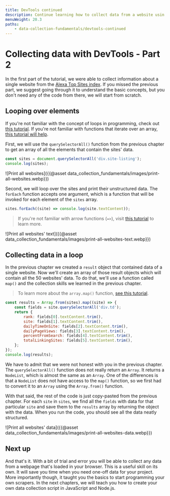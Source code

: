 ```yaml
---
title: DevTools continued
description: Continue learning how to collect data from a website usin browser DevTools, CSS selectors and JavaScript.
menuWeight: 20.3
paths:
    - data-collection-fundamentals/devtools-continued
---
```


# [](#collecting-data-with-devtools) Collecting data with DevTools - Part 2

In the first part of the tutorial, we were able to collect information about a single website from the [Alexa Top Sites index](https://www.alexa.com/topsites). If you missed the previous part, we suggest going through it to understand the basic concepts, but you don't need any of the code from there, we will start from scratch.

## [](#looping) Looping over elements

If you're not familiar with the concept of loops in programming, check out [this tutorial](https://javascript.info/while-for). If you're not familiar with functions that iterate over an array, [this tutorial will help](https://javascript.info/array-methods#iterate-foreach).

First, we will use the `querySelectorAll()` function from the previous chapter to get an array of all the elements that contain the sites' data.

```js
const sites = document.querySelectorAll('div.site-listing');
console.log(sites);
```

![Print all websites]({{@asset data_collection_fundamentals/images/print-all-websites.webp}})

Second, we will loop over the sites and print their unstructured data. The `forEach` function accepts one argument, which is a function that will be invoked for each element of the `sites` array.

```js
sites.forEach((site) => console.log(site.textContent));
```

> If you're not familiar with arrow functions (`=>`), visit [this tutorial](https://javascript.info/arrow-functions-basics) to learn more.

![Print all websites' text]({{@asset data_collection_fundamentals/images/print-all-websites-text.webp}})

## [](#collecting-data) Collecting data in a loop

In the previous chapter we created a `result` object that contained data of a single website. Now we'll create an array of those result objects which will contain all the 50 websites' data. To do that, we'll use a function called `map()` and the collection skills we learned in the previous chapter.

> To learn more about the `array.map()` function, [see this tutorial](https://javascript.info/array-methods#map).

```js
const results = Array.from(sites).map((site) => {
    const fields = site.querySelectorAll('div.td');
    return {
        rank: fields[0].textContent.trim(),
        site: fields[1].textContent.trim(),
        dailyTimeOnSite: fields[2].textContent.trim(),
        dailyPageViews: fields[3].textContent.trim(),
        percentFromSearch: fields[4].textContent.trim(),
        totalLinkingSites: fields[5].textContent.trim(),
    };
});
console.log(results);
```

We have to admit that we were not honest with you in the previous chapter. The `querySelectorAll()` function does not really return an `Array`. It returns a `NodeList`, which is almost the same as an `Array`. One of the differences is that a `NodeList` does not have access to the `map()` function, so we first had to convert it to an `Array` using the `Array.from()` function.

With that said, the rest of the code is just copy-pasted from the previous chapter. For each `site` in `sites`, we find all the `fields` with data for that particular `site` and save them to the `results` array by returning the object with the data. When you run the code, you should see all the data neatly structured.

![Print all websites' data]({{@asset data_collection_fundamentals/images/print-all-websites-data.webp}})

## [](#next) Next up

And that's it. With a bit of trial and error you will be able to collect any data from a webpage that's loaded in your browser. This is a useful skill on its own. It will save you time when you need one-off data for your project. More importantly though, it taught you the basics to start programming your own scrapers. In the next chapters, we will teach you how to create your own data collection script in JavaScript and Node.js.
